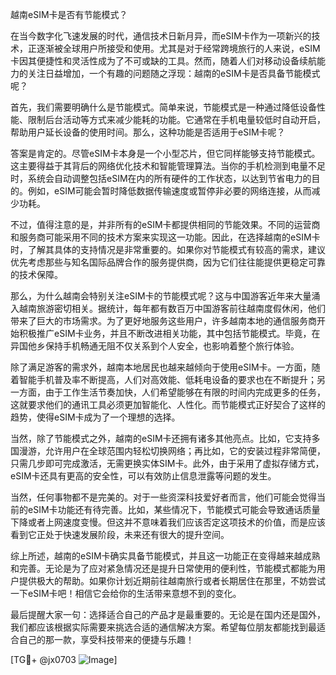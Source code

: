 越南eSIM卡是否有节能模式？

在当今数字化飞速发展的时代，通信技术日新月异，而eSIM卡作为一项新兴的技术，正逐渐被全球用户所接受和使用。尤其是对于经常跨境旅行的人来说，eSIM卡因其便捷性和灵活性成为了不可或缺的工具。然而，随着人们对移动设备续航能力的关注日益增加，一个有趣的问题随之浮现：越南的eSIM卡是否具备节能模式呢？

首先，我们需要明确什么是节能模式。简单来说，节能模式是一种通过降低设备性能、限制后台活动等方式来减少能耗的功能。它通常在手机电量较低时自动开启，帮助用户延长设备的使用时间。那么，这种功能是否适用于eSIM卡呢？

答案是肯定的。尽管eSIM卡本身是一个小型芯片，但它同样能够支持节能模式。这主要得益于其背后的网络优化技术和智能管理算法。当你的手机检测到电量不足时，系统会自动调整包括eSIM在内的所有硬件的工作状态，以达到节省电力的目的。例如，eSIM可能会暂时降低数据传输速度或暂停非必要的网络连接，从而减少功耗。

不过，值得注意的是，并非所有的eSIM卡都提供相同的节能效果。不同的运营商和服务商可能采用不同的技术方案来实现这一功能。因此，在选择越南的eSIM卡时，了解其具体的支持情况是非常重要的。如果你对节能模式有较高的需求，建议优先考虑那些与知名国际品牌合作的服务提供商，因为它们往往能提供更稳定可靠的技术保障。

那么，为什么越南会特别关注eSIM卡的节能模式呢？这与中国游客近年来大量涌入越南旅游密切相关。据统计，每年都有数百万中国游客前往越南度假休闲，他们带来了巨大的市场需求。为了更好地服务这些用户，许多越南本地的通信服务商开始积极推广eSIM卡业务，并且不断改进相关功能，其中包括节能模式。毕竟，在异国他乡保持手机畅通无阻不仅关系到个人安全，也影响着整个旅行体验。

除了满足游客的需求外，越南本地居民也越来越倾向于使用eSIM卡。一方面，随着智能手机普及率不断提高，人们对高效能、低耗电设备的要求也在不断提升；另一方面，由于工作生活节奏加快，人们希望能够在有限的时间内完成更多的任务，这就要求他们的通讯工具必须更加智能化、人性化。而节能模式正好契合了这样的趋势，使得eSIM卡成为了一个理想的选择。

当然，除了节能模式之外，越南的eSIM卡还拥有诸多其他亮点。比如，它支持多国漫游，允许用户在全球范围内轻松切换网络；再比如，它的安装过程非常简便，只需几步即可完成激活，无需更换实体SIM卡。此外，由于采用了虚拟存储方式，eSIM卡还具有更高的安全性，可以有效防止信息泄露等问题的发生。

当然，任何事物都不是完美的。对于一些资深科技爱好者而言，他们可能会觉得当前的eSIM卡功能还有待完善。比如，某些情况下，节能模式可能会导致通话质量下降或者上网速度变慢。但这并不意味着我们应该否定这项技术的价值，而是应该看到它正处于快速发展阶段，未来还有很大的提升空间。

综上所述，越南的eSIM卡确实具备节能模式，并且这一功能正在变得越来越成熟和完善。无论是为了应对紧急情况还是提升日常使用的便利性，节能模式都能为用户提供极大的帮助。如果你计划近期前往越南旅行或者长期居住在那里，不妨尝试一下eSIM卡吧！相信它会给你的生活带来意想不到的变化。

最后提醒大家一句：选择适合自己的产品才是最重要的。无论是在国内还是国外，我们都应该根据实际需要来挑选合适的通信解决方案。希望每位朋友都能找到最适合自己的那一款，享受科技带来的便捷与乐趣！

[TG💪+ @jx0703 ![Image](https://github.com/user-attachments/assets/dbca1d08-cadb-493c-b0ec-ad6f7a83f270)]